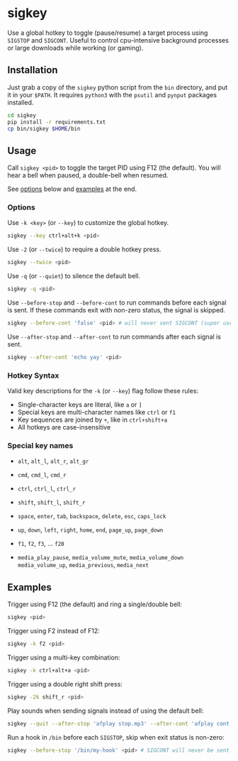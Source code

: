 # sigkey

Use a global hotkey to toggle (pause/resume) a target process using `SIGSTOP` and `SIGCONT`. Useful to control
cpu-intensive background processes or large downloads while working (or gaming).

## Installation

Just grab a copy of the `sigkey` python script from the `bin` directory, and put it in your `$PATH`.
It requires `python3` with the `psutil` and `pynput` packages installed.

```bash
cd sigkey
pip install -r requirements.txt
cp bin/sigkey $HOME/bin
```

## Usage

Call `sigkey <pid>` to toggle the target PID using F12 (the default). You will hear a bell
when paused, a double-bell when resumed.

See [options](#Options) below and [examples](#Examples) at the end.

### Options

Use `-k <key>` (or `--key`) to customize the global hotkey.
```bash
sigkey --key ctrl+alt+k <pid>
```

Use `-2` (or `--twice`) to require a double hotkey press.
```bash
sigkey --twice <pid>
```

Use `-q` (or `--quiet`) to silence the default bell.
```bash
sigkey -q <pid>
```

Use `--before-stop` and `--before-cont` to run commands before each signal is sent. If these commands
exit with non-zero status, the signal is skipped.
```bash
sigkey --before-cont 'false' <pid> # will never sent SIGCONT (super useful)
```

Use `--after-stop` and `--after-cont` to run commands after each signal is sent.
```bash
sigkey --after-cont 'echo yay' <pid>
```

### Hotkey Syntax

Valid key descriptions for the `-k` (or `--key`) flag follow these rules:

- Single-character keys are literal, like `a` or `]`
- Special keys are multi-character names like `ctrl` or `f1`
- Key sequences are joined by `+`, like in `ctrl+shift+a`
- All hotkeys are case-insensitive


### Special key names

- `alt`, `alt_l`, `alt_r`, `alt_gr`
- `cmd`, `cmd_l`, `cmd_r`
- `ctrl`, `ctrl_l`, `ctrl_r`
- `shift`, `shift_l`, `shift_r`

- `space`, `enter`, `tab`, `backspace`, `delete`, `esc`, `caps_lock`
- `up`, `down`, `left`, `right`, `home`, `end`, `page_up`, `page_down`
- `f1`, `f2`, `f3`, ... `f20`

- `media_play_pause`, `media_volume_mute`, `media_volume_down`
  `media_volume_up`, `media_previous`, `media_next`


## Examples

Trigger using F12 (the default) and ring a single/double bell:
```bash
sigkey <pid>
```

Trigger using F2 instead of F12:
```bash
sigkey -k f2 <pid>
```

Trigger using a multi-key combination:
```bash
sigkey -k ctrl+alt+a <pid>
```

Trigger using a double right shift press:
```bash
sigkey -2k shift_r <pid>
```

Play sounds when sending signals instead of using the default bell:
```bash
sigkey --quit --after-stop 'afplay stop.mp3' --after-cont 'afplay cont.mp3' <pid>
```

Run a hook in `/bin` before each `SIGSTOP`, skip when exit status is non-zero:
```bash
sigkey --before-stop '/bin/my-hook' <pid> # SIGCONT will never be sent
```
